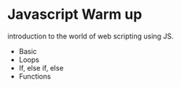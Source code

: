 # Javascript Warm up

introduction to the world of web scripting using JS.

- Basic
- Loops
- If, else if, else
- Functions
